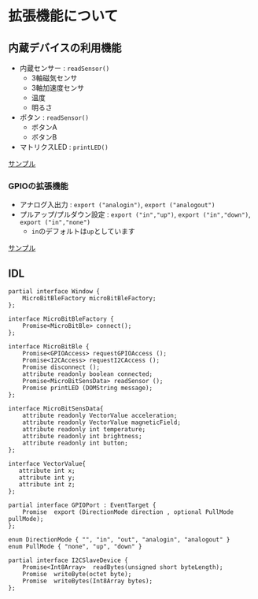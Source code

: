 # 拡張機能について

## 内蔵デバイスの利用機能
- 内蔵センサー : `readSensor()`
   - 3軸磁気センサ
   - 3軸加速度センサ
   - 温度
   - 明るさ
- ボタン : `readSensor()`
   - ボタンA
   - ボタンB
- マトリクスLED : `printLED()`

[サンプル](../examples#内蔵デバイス)

### GPIOの拡張機能
- アナログ入出力 : `export ("analogin")`, `export ("analogout")`
- プルアップ/プルダウン設定 : `export ("in","up")`, `export ("in","down")`, `export ("in","none")`
   - `in`のデフォルトは`up`としています

[サンプル](../examples#拡張gpio)

## IDL

```
partial interface Window {
    MicroBitBleFactory microBitBleFactory;
};

interface MicroBitBleFactory {
    Promise<MicroBitBle> connect();
};

interface MicroBitBle {
    Promise<GPIOAccess> requestGPIOAccess ();
    Promise<I2CAccess> requestI2CAccess ();
    Promise disconnect ();
    attribute readonly boolean connected;
    Promise<MicroBitSensData> readSensor ();
    Promise printLED (DOMString message);
};

interface MicroBitSensData{
    attribute readonly VectorValue acceleration;
    attribute readonly VectorValue magneticField;
    attribute readonly int temperature;
    attribute readonly int brightness;
    attribute readonly int button;
};

interface VectorValue{
   attribute int x;
   attribute int y;
   attribute int z;
};

partial interface GPIOPort : EventTarget {
    Promise  export (DirectionMode direction , optional PullMode pullMode);
};

enum DirectionMode { "", "in", "out", "analogin", "analogout" }
enum PullMode { "none", "up", "down" }

partial interface I2CSlaveDevice {
    Promise<Int8Array>  readBytes(unsigned short byteLength);
    Promise  writeByte(octet byte);
    Promise  writeBytes(Int8Array bytes);
};
```

